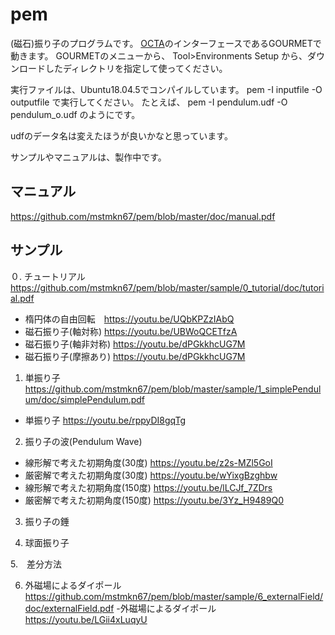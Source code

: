 # pem

(磁石)振り子のプログラムです。
[OCTA](http://octa.jp/)のインターフェースであるGOURMETで動きます。
GOURMETのメニューから、
Tool>Environments Setup
から、ダウンロードしたディレクトリを指定して使ってください。

実行ファイルは、Ubuntu18.04.5でコンパイルしています。
pem -I inputfile -O outputfile
で実行してください。
たとえば、
pem -I pendulum.udf -O pendulum_o.udf
のようにです。

udfのデータ名は変えたほうが良いかなと思っています。

サンプルやマニュアルは、製作中です。

## マニュアル
https://github.com/mstmkn67/pem/blob/master/doc/manual.pdf

## サンプル
０. チュートリアル https://github.com/mstmkn67/pem/blob/master/sample/0_tutorial/doc/tutorial.pdf
- 楕円体の自由回転　https://youtu.be/UQbKPZzIAbQ
- 磁石振り子(軸対称) https://youtu.be/UBWoQCETfzA
- 磁石振り子(軸非対称) https://youtu.be/dPGkkhcUG7M
- 磁石振り子(摩擦あり) https://youtu.be/dPGkkhcUG7M

1. 単振り子 https://github.com/mstmkn67/pem/blob/master/sample/1_simplePendulum/doc/simplePendulum.pdf
- 単振り子 https://youtu.be/rppyDI8gqTg

2. 振り子の波(Pendulum Wave)
- 線形解で考えた初期角度(30度) https://youtu.be/z2s-MZl5GoI
- 厳密解で考えた初期角度(30度) https://youtu.be/wYixgBzghbw
- 線形解で考えた初期角度(150度) https://youtu.be/lLCJf_7ZDrs
- 厳密解で考えた初期角度(150度) https://youtu.be/3Yz_H9489Q0

3. 振り子の錘

4. 球面振り子

5.　差分方法

6. 外磁場によるダイポール https://github.com/mstmkn67/pem/blob/master/sample/6_externalField/doc/externalField.pdf
-外磁場によるダイポール　https://youtu.be/LGii4xLuqyU
